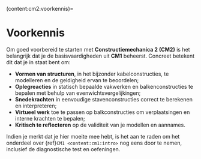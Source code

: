 (content:cm2:voorkennis)=
# Voorkennis

Om goed voorbereid te starten met **Constructiemechanica 2 (CM2)** is het belangrijk dat je de basisvaardigheden uit **CM1** beheerst. Concreet betekent dit dat je in staat bent om:

* **Vormen van structuren**, in het bijzonder kabelconstructies, te modelleren en de geldigheid ervan te beoordelen;
* **Oplegreacties** in statisch bepaalde vakwerken en balkenconstructies te bepalen met behulp van evenwichtsvergelijkingen;
* **Snedekrachten** in eenvoudige stavenconstructies correct te berekenen en interpreteren;
* **Virtueel werk** toe te passen op balkconstructies om verplaatsingen en interne krachten te bepalen;
* **Kritisch te reflecteren** op de validiteit van je modellen en aannames.

Indien je merkt dat je hier moeite mee hebt, is het aan te raden om het onderdeel over {ref}`CM1 <content:cm1:intro>` nog eens door te nemen, inclusief de diagnostische test en oefeningen.